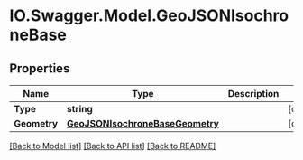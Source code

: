 # IO.Swagger.Model.GeoJSONIsochroneBase
## Properties

Name | Type | Description | Notes
------------ | ------------- | ------------- | -------------
**Type** | **string** |  | [optional] 
**Geometry** | [**GeoJSONIsochroneBaseGeometry**](GeoJSONIsochroneBaseGeometry.md) |  | [optional] 

[[Back to Model list]](../README.md#documentation-for-models) [[Back to API list]](../README.md#documentation-for-api-endpoints) [[Back to README]](../README.md)

